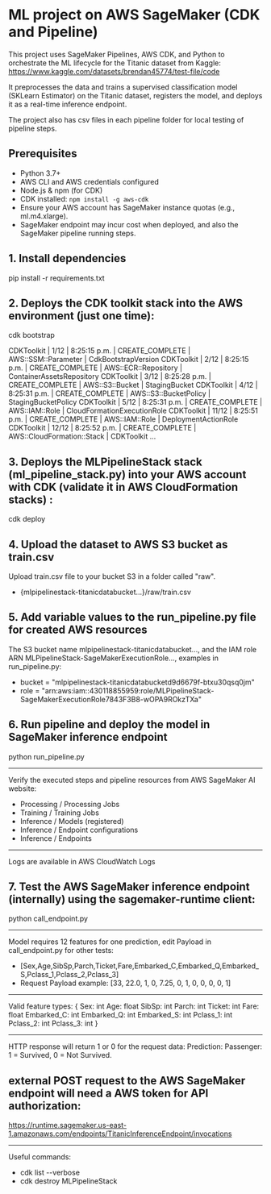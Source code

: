 # ML project on AWS SageMaker (CDK and Pipeline)
This project uses SageMaker Pipelines, AWS CDK, and Python to orchestrate the ML lifecycle for the Titanic dataset from Kaggle: 
https://www.kaggle.com/datasets/brendan45774/test-file/code

It preprocesses the data and trains a supervised classification model (SKLearn Estimator) on the Titanic dataset, registers the model, and deploys it as a real-time inference endpoint.

The project also has csv files in each pipeline folder for local testing of pipeline steps.

## Prerequisites
- Python 3.7+
- AWS CLI and AWS credentials configured
- Node.js & npm (for CDK)
- CDK installed: `npm install -g aws-cdk`
- Ensure your AWS account has SageMaker instance quotas (e.g., ml.m4.xlarge).
- SageMaker endpoint may incur cost when deployed, and also the SageMaker pipeline running steps.

## 1. Install dependencies 
pip install -r requirements.txt

## 2. Deploys the CDK toolkit stack into the AWS environment (just one time):
cdk bootstrap

CDKToolkit |  1/12 | 8:25:15 p.m. | CREATE_COMPLETE      | AWS::SSM::Parameter        | CdkBootstrapVersion
CDKToolkit |  2/12 | 8:25:15 p.m. | CREATE_COMPLETE      | AWS::ECR::Repository       | ContainerAssetsRepository
CDKToolkit |  3/12 | 8:25:28 p.m. | CREATE_COMPLETE      | AWS::S3::Bucket            | StagingBucket 
CDKToolkit |  4/12 | 8:25:31 p.m. | CREATE_COMPLETE      | AWS::S3::BucketPolicy      | StagingBucketPolicy 
CDKToolkit |  5/12 | 8:25:31 p.m. | CREATE_COMPLETE      | AWS::IAM::Role             | CloudFormationExecutionRole 
CDKToolkit | 11/12 | 8:25:51 p.m. | CREATE_COMPLETE      | AWS::IAM::Role             | DeploymentActionRole
CDKToolkit | 12/12 | 8:25:52 p.m. | CREATE_COMPLETE      | AWS::CloudFormation::Stack | CDKToolkit 
...

## 3. Deploys the MLPipelineStack stack (ml_pipeline_stack.py) into your AWS account with CDK (validate it in AWS CloudFormation stacks) :
cdk deploy

## 4. Upload the dataset to AWS S3 bucket as train.csv
Upload train.csv file to your bucket S3 in a folder called "raw". 

- {mlpipelinestack-titanicdatabucket...}/raw/train.csv

## 5. Add variable values to the run_pipeline.py file for created AWS resources 
The S3 bucket name mlpipelinestack-titanicdatabucket..., and the IAM role ARN MLPipelineStack-SageMakerExecutionRole..., examples in run_pipeline.py: 

- bucket = "mlpipelinestack-titanicdatabucketd9d6679f-btxu30qsq0jm" 
- role = "arn:aws:iam::430118855959:role/MLPipelineStack-SageMakerExecutionRole7843F3B8-wOPA9ROkzTXa" 

## 6. Run pipeline and deploy the model in SageMaker inference endpoint
python run_pipeline.py

---
Verify the executed steps and pipeline resources from AWS SageMaker AI website:
- Processing / Processing Jobs
- Training / Training Jobs
- Inference / Models (registered)
- Inference / Endpoint configurations
- Inference / Endpoints

---
Logs are available in AWS CloudWatch Logs 

## 7. Test the AWS SageMaker inference endpoint (internally) using the sagemaker-runtime client:
python call_endpoint.py

---
Model requires 12 features for one prediction, edit Payload in call_endpoint.py for other tests:
- [Sex,Age,SibSp,Parch,Ticket,Fare,Embarked_C,Embarked_Q,Embarked_S,Pclass_1,Pclass_2,Pclass_3]
- Request Payload example: [33, 22.0, 1, 0, 7.25, 0, 1, 0, 0, 0, 0, 1] 
---
Valid feature types:
{
    Sex: int
    Age: float
    SibSp: int
    Parch: int
    Ticket: int
    Fare: float
    Embarked_C: int
    Embarked_Q: int
    Embarked_S: int
    Pclass_1: int
    Pclass_2: int
    Pclass_3: int
}

---
HTTP response will return 1 or 0 for the request data:
Prediction: Passenger: 1 = Survived, 0 = Not Survived.

## external POST request to the AWS SageMaker endpoint will need a AWS token for API authorization:
https://runtime.sagemaker.us-east-1.amazonaws.com/endpoints/TitanicInferenceEndpoint/invocations

---
Useful commands: 
- cdk list --verbose  
- cdk destroy MLPipelineStack 
